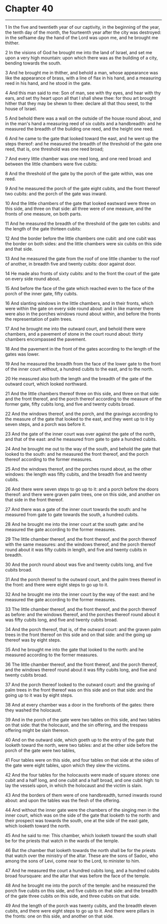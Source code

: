 # Chapter 40

***

1 In the five and twentieth year of our captivity, in the beginning of the year, the tenth day of the month, the fourteenth year after the city was destroyed: in the selfsame day the hand of the Lord was upon me, and he brought me thither.

2 In the visions of God he brought me into the land of Israel, and set me upon a very high mountain: upon which there was as the building of a city, bending towards the south.

3 And he brought me in thither, and behold a man, whose appearance was like the appearance of brass, with a line of flax in his hand, and a measuring reed in his hand, and he stood in the gate.

4 And this man said to me: Son of man, see with thy eyes, and hear with thy ears, and set thy heart upon all that I shall shew thee: for thou art brought hither that they may be shewn to thee: declare all that thou seest, to the house of Israel.

5 And behold there was a wall on the outside of the house round about, and in the man's hand a measuring reed of six cubits and a handbreadth: and he measured the breadth of the building one reed, and the height one reed.

6 And he came to the gate that looked toward the east, and he went up the steps thereof: and he measured the breadth of the threshold of the gate one reed, that is, one threshold was one reed broad;

7 And every little chamber was one reed long, and one reed broad: and between the little chambers were five cubits:

8 And the threshold of the gate by the porch of the gate within, was one reed.

9 And he measured the porch of the gate eight cubits, and the front thereof two cubits: and the porch of the gate was inward.

10 And the little chambers of the gate that looked eastward were three on this side, and three on that side: all three were of one measure, and the fronts of one measure, on both parts.

11 And he measured the breadth of the threshold of the gate ten cubits: and the length of the gate thirteen cubits:

12 And the border before the little chambers one cubit: and one cubit was the border on both sides: and the little chambers were six cubits on this side and that side.

13 And he measured the gate from the roof of one little chamber to the roof of another, in breadth five and twenty cubits: door against door.

14 He made also fronts of sixty cubits: and to the front the court of the gate on every side round about.

15 And before the face of the gate which reached even to the face of the porch of the inner gate, fifty cubits.

16 And slanting windows in the little chambers, and in their fronts, which were within the gate on every side round about: and in like manner there were also in the porches windows round about within, and before the fronts the representation of palm trees.

17 And he brought me into the outward court, and behold there were chambers, and a pavement of stone in the court round about: thirty chambers encompassed the pavement.

18 And the pavement in the front of the gates according to the length of the gates was lower.

19 And he measured the breadth from the face of the lower gate to the front of the inner court without, a hundred cubits to the east, and to the north.

20 He measured also both the length and the breadth of the gate of the outward court, which looked northward.

21 And the little chambers thereof three on this side, and three on that side: and the front thereof, and the porch thereof according to the measure of the former gate, fifty cubits long, and five and twenty cubits broad.

22 And the windows thereof, and the porch, and the gravings according to the measure of the gate that looked to the east, and they went up to it by seven steps, and a porch was before it.

23 And the gate of the inner court was over against the gate of the north, and that of the east: and he measured from gate to gate a hundred cubits.

24 And he brought me out to the way of the south, and behold the gate that looked to the south: and he measured the front thereof, and the porch thereof according to the former measures.

25 And the windows thereof, and the porches round about, as the other windows: the length was fifty cubits, and the breadth five and twenty cubits.

26 And there were seven steps to go up to it: and a porch before the doors thereof: and there were graven palm trees, one on this side, and another on that side in the front thereof.

27 And there was a gate of the inner court towards the south: and he measured from gate to gate towards the south, a hundred cubits.

28 And he brought me into the inner court at the south gate: and he measured the gate according to the former measures.

29 The little chamber thereof, and the front thereof, and the porch thereof with the same measures: and the windows thereof, and the porch thereof round about it was fifty cubits in length, and five and twenty cubits in breadth.

30 And the porch round about was five and twenty cubits long, and five cubits broad.

31 And the porch thereof to the outward court, and the palm trees thereof in the front: and there were eight steps to go up to it.

32 And he brought me into the inner court by the way of the east: and he measured the gate according to the former measures.

33 The little chamber thereof, and the front thereof, and the porch thereof as before: and the windows thereof, and the porches thereof round about it was fifty cubits long, and five and twenty cubits broad.

34 And the porch thereof, that is, of the outward court: and the graven palm trees in the front thereof on this side and on that side: and the going up thereof was by eight steps.

35 And he brought me into the gate that looked to the north: and he measured according to the former measures.

36 The little chamber thereof, and the front thereof, and the porch thereof, and the windows thereof round about it was fifty cubits long, and five and twenty cubits broad.

37 And the porch thereof looked to the outward court: and the graving of palm trees in the front thereof was on this side and on that side: and the going up to it was by eight steps.

38 And at every chamber was a door in the forefronts of the gates: there they washed the holocaust.

39 And in the porch of the gate were two tables on this side, and two tables on that side: that the holocaust, and the sin offering, and the trespass offering might be slain thereon.

40 And on the outward side, which goeth up to the entry of the gate that looketh toward the north, were two tables: and at the other side before the porch of the gate were two tables,

41 Four tables were on this side, and four tables on that side at the sides of the gate were eight tables, upon which they slew the victims.

42 And the four tables for the holocausts were made of square stones: one cubit and a half long, and one cubit and a half broad, and one cubit high: to lay the vessels upon, in which the holocaust and the victim is slain.

43 And the borders of them were of one handbreadth, turned inwards round about: and upon the tables was the flesh of the offering.

44 And without the inner gate were the chambers of the singing men in the inner court, which was on the side of the gate that looketh to the north: and their prospect was towards the south, one at the side of the east gate, which looketh toward the north.

45 And he said to me: This chamber, which looketh toward the south shall be for the priests that watch in the wards of the temple.

46 But the chamber that looketh towards the north shall be for the priests that watch over the ministry of the altar. These are the sons of Sadoc, who among the sons of Levi, come near to the Lord, to minister to him.

47 And he measured the court a hundred cubits long, and a hundred cubits broad foursquare: and the altar that was before the face of the temple.

48 And he brought me into the porch of the temple: and he measured the porch five cubits on this side, and five cubits on that side: and the breadth of the gate three cubits on this side, and three cubits on that side.

49 And the length of the porch was twenty cubits, and the breadth eleven cubits, and there were eight steps to go up to it. And there were pillars in the fronts: one on this side, and another on that side.

